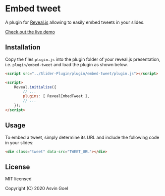# Embed tweet

A plugin for [Reveal.js](https://github.com/hakimel/reveal.js) allowing to easily embed tweets in your slides.

[Check out the live demo](https://rajgoel.github.io/reveal.js-demos/embed-tweet-demo.html)

## Installation

Copy the files ```plugin.js``` into the plugin folder of your reveal.js presentation, i.e. ```plugin/embed-tweet``` and load the plugin as shown below.

```html
<script src="../Slider-Plugin/plugin/embed-tweet/plugin.js"></script>

<script>
    Reveal.initialize({
        // ...
        plugins: [ RevealEmbedTweet ],
        // ...
    });
</script>
```

## Usage

To embed a tweet, simply determine its URL and include the following code in your slides:

```html
<div class="tweet" data-src="TWEET_URL"></div>
```

## License

MIT licensed

Copyright (C) 2020 Asvin Goel
